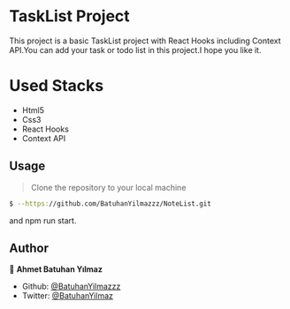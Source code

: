 # TaskList Project

This project is a basic TaskList project with React Hooks including Context API.You can add your task or todo list in this project.I hope you like it.

# Used Stacks

- Html5
- Css3
- React Hooks
- Context API

## Usage

> Clone the repository to your local machine

```sh
$ --https://github.com/BatuhanYilmazzz/NoteList.git
```

and npm run start.

## Author

👤 **Ahmet Batuhan Yılmaz**

- Github: [@BatuhanYilmazzz](https://github.com/BatuhanYilmazzz)
- Twitter: [@BatuhanYilmaz](https://twitter.com/batuhan38008916)

